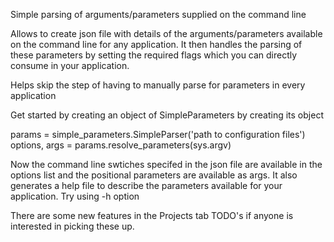Simple parsing of arguments/parameters supplied on the command line

Allows to create json file with details of the arguments/parameters available on the command line for any application. It then handles the  parsing of these parameters by setting the required flags which you can directly consume in your application. 

Helps skip the step of having to manually parse for parameters in every application

Get started by creating an object of SimpleParameters by creating its object

params = simple_parameters.SimpleParser('path to configuration files')
options, args = params.resolve_parameters(sys.argv)

Now the command line swtiches specifed in the json file are available in the options list and the positional parameters are available as args. It also generates a help file to describe the parameters available for your application. Try using -h option

There are some new features in the Projects tab TODO's if anyone is interested in picking these up.

